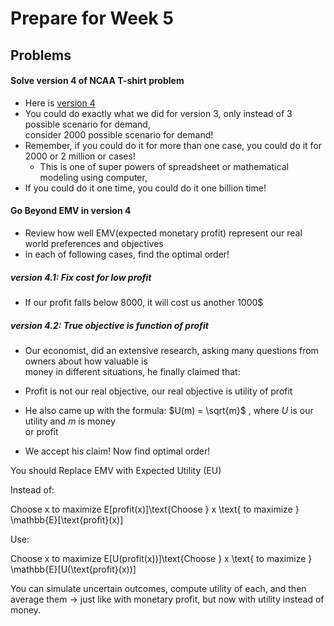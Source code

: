 # Prepare for Week 5
## Problems
#### Solve version 4 of NCAA T-shirt problem
- Here is [version 4](weeks/week03/#version-4-unifrom-random)
- You could do exactly what we did for version 3, only instead of 3 possible scenario for demand,  
consider 2000 possible scenario for demand!
- Remember,  if you could do it for more than one case, you could do it for 2000 or 2 million or cases!
    - This is one of super powers of spreadsheet or mathematical modeling using computer, 
- If you could do it one time, you could do it one billion time!
#### Go Beyond EMV in version 4
- Review how well EMV(expected monetary profit) represent our real world preferences and objectives
- in each of following cases, find the optimal order!
##### version 4.1: Fix cost for low profit
- If our profit falls below 8000, it will cost us another 1000$
##### version 4.2: True objective is function of profit
- Our economist, did an extensive research, asking many questions from owners about how valuable is  
money in different situations, he finally claimed that:
- Profit is not our real objective, our real objective is utility of profit
- He also came up with the formula: $U(m) = \sqrt{m}$ , where $U$ is our utility and $m$ is money  
or profit

- We accept his claim! Now find optimal order!

You should Replace EMV with Expected Utility (EU)

Instead of:

Choose x to maximize E[profit(x)]\text{Choose } x \text{ to maximize } \mathbb{E}[\text{profit}(x)]

Use:

Choose x to maximize E[U(profit(x))]\text{Choose } x \text{ to maximize } \mathbb{E}[U(\text{profit}(x))]

You can simulate uncertain outcomes, compute utility of each, and then average them → just like with monetary profit, but now with utility instead of money.